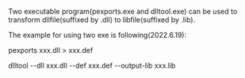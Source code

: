 Two executable program(pexports.exe and dlltool.exe) can be used to transform dllfile(suffixed by .dll) to libfile(suffixed by .lib).

The example for using two exe is following(2022.6.19):

pexports xxx.dll > xxx.def

dlltool --dll xxx.dll --def xxx.def --output-lib xxx.lib

